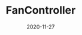 ---
date: '2020-11-27'
title: 'FanController'
github: 'https://github.com/sarthakhanda/FanController'
external: ''
tech:
  - Android
  - Kotlin
  - Android Studio
  - JvmOverloads
company: ''
showInProjects: false
---